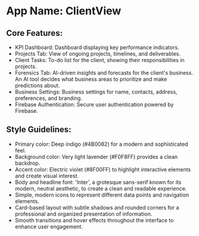 # **App Name**: ClientView

## Core Features:

- KPI Dashboard: Dashboard displaying key performance indicators.
- Projects Tab: View of ongoing projects, timelines, and deliverables.
- Client Tasks: To-do list for the client, showing their responsibilities in projects.
- Forensics Tab: AI-driven insights and forecasts for the client's business. An AI tool decides what business areas to prioritize and make predictions about.
- Business Settings: Business settings for name, contacts, address, preferences, and branding.
- Firebase Authentication: Secure user authentication powered by Firebase.

## Style Guidelines:

- Primary color: Deep indigo (#4B0082) for a modern and sophisticated feel.
- Background color: Very light lavender (#F0F8FF) provides a clean backdrop.
- Accent color: Electric violet (#8F00FF) to highlight interactive elements and create visual interest.
- Body and headline font: 'Inter', a grotesque sans-serif known for its modern, neutral aesthetic, to create a clean and readable experience.
- Simple, modern icons to represent different data points and navigation elements.
- Card-based layout with subtle shadows and rounded corners for a professional and organized presentation of information.
- Smooth transitions and hover effects throughout the interface to enhance user engagement.